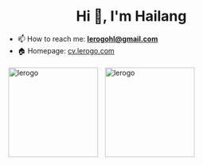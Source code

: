<h1 align="center">Hi 👋, I'm Hailang</h1>

- 📫 How to reach me:  **lerogohl@gmail.com**
- 🏠 Homepage: [cv.lerogo.com](https://cv.lerogo.com/en.html)

<a href="https://github.com/lerogo">
<img align="center" src="https://github-readme-stats.vercel.app/api?username=lerogo&show_icons=true&locale=en" alt="lerogo" height="180" style="margin: 5px; margin-bottom: 20px;" /></a>
<a href="https://github.com/lerogo">
<img align="center" src="https://github-readme-stats.vercel.app/api/top-langs/?username=lerogo&layout=compact&langs_count=6&locale=en&hide=c" alt="lerogo" height="180"  style="margin: 5px; margin-bottom: 20px;"/>
</a>
